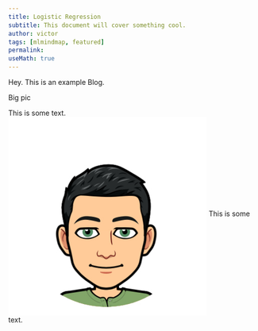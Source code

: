 ```yaml
---
title: Logistic Regression
subtitle: This document will cover something cool.
author: victor
tags: [mlmindmap, featured]
permalink:
useMath: true
---
```


Hey. This is an example Blog.

Big pic
<p>This is some text.<img src="/uploads/andrew.jpeg" alt="Smiley face" align="middle" height="400" width="400"> This is some text.</p>


